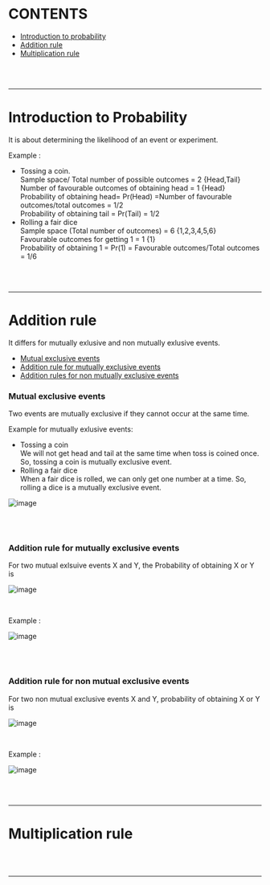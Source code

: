 # CONTENTS
- [Introduction to probability](#introduction-to-probability)
- [Addition rule](#addition-rule)
- [Multiplication rule](#multiplication-rule)

<br><br>

---

# Introduction to Probability

It is about determining the likelihood of an event or experiment. <br>

Example : 
- Tossing a coin. <br>
  Sample space/ Total number of possible outcomes = 2 {Head,Tail}<br>
  Number of favourable outcomes of obtaining head = 1 {Head} <br>
  Probability of obtaining head= Pr(Head) =Number of favourable outcomes/total outcomes = 1/2 <br>
  Probability of obtaining tail = Pr(Tail) = 1/2 <br>
- Rolling a fair dice <br>
  Sample space (Total number of outcomes)  = 6 {1,2,3,4,5,6} <br>
  Favourable outcomes for getting 1 = 1 {1} <br>
  Probability of obtaining 1 = Pr(1) = Favourable outcomes/Total outcomes = 1/6 <br>

<br><br>

---

# Addition rule

It differs for mutually exlusive and non mutually exlusive events.
- [Mutual exclusive events](#mutual-exclusive-events)
- [Addition rule for mutually exclusive events](#addition-rule-for-mutually-exclusive-events)
- [Addition rules for non mutually exclusive events](#addition-rule-for-non-mutually-exlusive-events)

### Mutual exclusive events
Two events are mutually exclusive if they cannot occur at the same time.<br>

Example for mutually exlusive events: 
- Tossing a coin <br>
  We will not get head and tail at the same time when toss is coined once. So, tossing a coin is mutually exclusive event.
- Rolling a fair dice <br>
  When a fair dice is rolled, we can only get one number at a time. So, rolling a dice is a mutually exclusive event.

![image](https://github.com/user-attachments/assets/ee168296-9e95-414f-a736-bf736ecbd85e)

<br><br>

### Addition rule for mutually exclusive events

For two mutual exlsuive events X and Y, the Probability of obtaining X or Y is 
<br>

![image](https://github.com/user-attachments/assets/d11a3374-d786-40a4-8234-ac6b58a9b1b5)

<br>

Example : <br>

![image](https://github.com/user-attachments/assets/3e22f88f-b662-4a1c-bb9d-ab57dc1b6716)

<br><br>

### Addition rule for non mutual exclusive events

For two non mutual exclusive events X and Y, probability of obtaining X or Y is <br>

![image](https://github.com/user-attachments/assets/292d2fe5-03df-479c-b0c7-e5503b23b209)

<br>

Example : <br>

![image](https://github.com/user-attachments/assets/bb23c566-9162-4086-925b-16e41f0a348f)

<br><br>

---

# Multiplication rule

<br><br>

---
